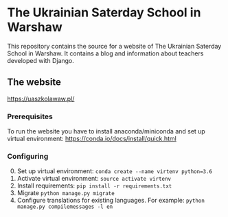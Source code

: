 # The Ukrainian Saterday School in Warshaw 

This repository contains the source for a website of The Ukrainian Saterday School in Warshaw. It contains a blog and information about teachers developed with Django.

## The website
https://uaszkolawaw.pl/

### Prerequisites

To run the website you have to install anaconda/miniconda and set up virtual environment: https://conda.io/docs/install/quick.html 

### Configuring 

0. Set up virtual environment: `conda create --name virtenv python=3.6`
1. Activate virtual environment: `source activate virtenv`
2. Install requirements: `pip install -r requirements.txt`
3. Migrate `python manage.py migrate`
4. Configure translations for existing languages. For example: `python manage.py compilemessages -l en`
